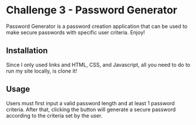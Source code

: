 # Challenge 3 - Password Generator
Password Generator is a password creation application that can be used to make secure passwords with specific user criteria. Enjoy!

## Installation
Since I only used links and HTML, CSS, and Javascript, all you need to do to run my site locally, is clone it!

## Usage
Users must first input a valid password length and at least 1 password criteria. After that, clicking the button will
generate a secure password according to the criteria set by the user.

